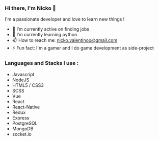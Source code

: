 ### Hi there, I'm Nicko 👋

I'm a passionate developer and love to learn new things ! 

- 🔭 I’m currently active on finding jobs
- 🌱 I’m currently learning python
- 📫 How to reach me: nicko.valentinoo@gmail.com
- ⚡ Fun fact: I'm a gamer and I do game development as side-project
<!--
**nikvv/nikvv** is a ✨ _special_ ✨ repository because its `README.md` (this file) appears on your GitHub profile.

Here are some ideas to get you started:



- 🤔 I’m looking for help with ...
- 💬 Ask me about ...


-->

### Languages and Stacks I use :
- Javascript
- NodeJS
- HTML5 / CSS3
- SCSS
- Vue
- React
- React-Native
- Redux
- Express
- PostgreSQL
- MongoDB
- socket.io
